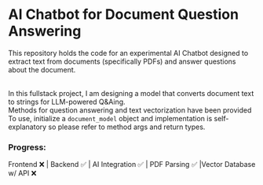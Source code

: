 # AI Chatbot for Document Question Answering

This repository holds the code for an experimental AI Chatbot designed to extract text from documents (specifically PDFs) and answer questions about the document. <br/><br/>

In this fullstack project, I am designing a model that converts document text to strings for LLM-powered Q&Aing. </br> 
Methods for question answering and text vectorization have been provided <br/> 
To use, initialize a `document_model` object and implementation is self-explanatory so please refer to method args and return types. 

### Progress:

Frontend ❌ | Backend ✅ | AI Integration ✅ | PDF Parsing ✅ |Vector Database w/ API ❌
